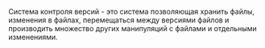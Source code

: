 Система контроля версий - это система позволяющая хранить файлы, изменения в файлах, перемещаться между версиями файлов и производить множество других манипуляций с файлами и отдельными изменениями.